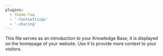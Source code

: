 ```yaml
---
plugins:
  - theme-faq
  - '-fontsettings'
  - '-sharing'
---
```


This file serves as an introduction to your Knowledge Base, it is displayed on the homepage of your website. Use it to provide more context to your visitors.

